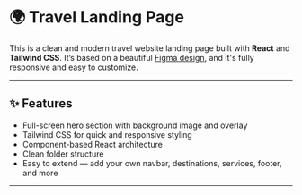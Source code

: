 # 🌍 Travel Landing Page

This is a clean and modern travel website landing page built with **React** and **Tailwind CSS**. It’s based on a beautiful [Figma design](https://www.figma.com/community/file/993910904620677970/travel-website-landing-page), and it's fully responsive and easy to customize.

---

## ✨ Features

- Full-screen hero section with background image and overlay
- Tailwind CSS for quick and responsive styling
- Component-based React architecture
- Clean folder structure
- Easy to extend — add your own navbar, destinations, services, footer, and more

---


